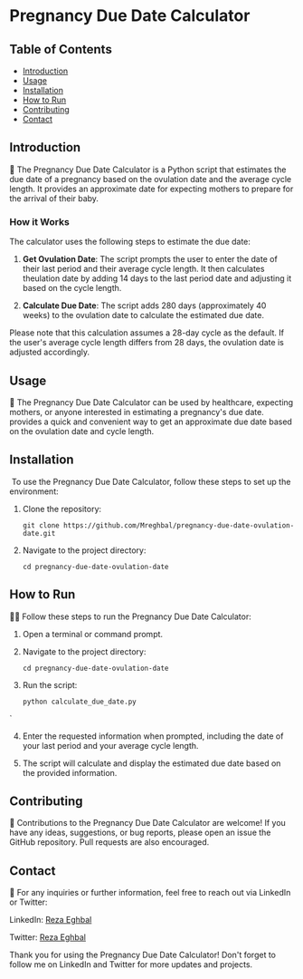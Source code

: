 # Pregnancy Due Date Calculator

## Table of Contents
- [Introduction](#introduction)
- [Usage](#usage)
- [Installation](#installation)
- [How to Run](#how-to-run)
- [Contributing](#contributing)
- [Contact](#contact)

## Introduction
🤰 The Pregnancy Due Date Calculator is a Python script that estimates the due date of a pregnancy based on the ovulation date and the average cycle length. It provides an approximate date for expecting mothers to prepare for the arrival of their baby.

### How it Works
The calculator uses the following steps to estimate the due date:

1. **Get Ovulation Date**: The script prompts the user to enter the date of their last period and their average cycle length. It then calculates theulation date by adding 14 days to the last period date and adjusting it based on the cycle length.

2. **Calculate Due Date**: The script adds 280 days (approximately 40 weeks) to the ovulation date to calculate the estimated due date.

Please note that this calculation assumes a 28-day cycle as the default. If the user's average cycle length differs from 28 days, the ovulation date is adjusted accordingly.

## Usage
🔬 The Pregnancy Due Date Calculator can be used by healthcare, expecting mothers, or anyone interested in estimating a pregnancy's due date. provides a quick and convenient way to get an approximate due date based on the ovulation date and cycle length.

## Installation
️ To use the Pregnancy Due Date Calculator, follow these steps to set up the environment:

1. Clone the repository:
   ```
   git clone https://github.com/Mreghbal/pregnancy-due-date-ovulation-date.git
   ```

2. Navigate to the project directory:
   ```
   cd pregnancy-due-date-ovulation-date
   ```

## How to Run
🏃‍♀️ Follow these steps to run the Pregnancy Due Date Calculator:

1. Open a terminal or command prompt.

2. Navigate to the project directory:
   ```
   cd pregnancy-due-date-ovulation-date
   ```

3. Run the script:
   ```
   python calculate_due_date.py
  `

4. Enter the requested information when prompted, including the date of your last period and your average cycle length.

5. The script will calculate and display the estimated due date based on the provided information.

## Contributing
🤝 Contributions to the Pregnancy Due Date Calculator are welcome! If you have any ideas, suggestions, or bug reports, please open an issue the GitHub repository. Pull requests are also encouraged.

## Contact
📧 For any inquiries or further information, feel free to reach out via LinkedIn or Twitter:

LinkedIn: [Reza Eghbal](https://linkedin.com/in/mreghbal)

Twitter: [Reza Eghbal](https://twitter.com/mreghbalal)

Thank you for using the Pregnancy Due Date Calculator! Don't forget to follow me on LinkedIn and Twitter for more updates and projects.
